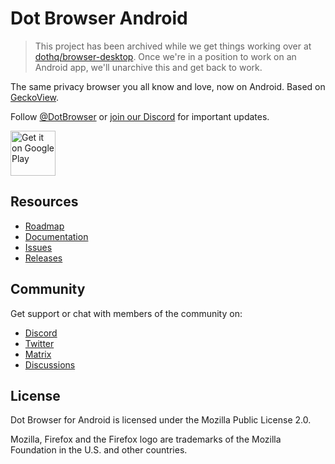 # Dot Browser Android

> This project has been archived while we get things working over at [dothq/browser-desktop](https://github.com/dothq/browser-desktop). Once we're in a position to work on an Android app, we'll unarchive this and get back to work.

The same privacy browser you all know and love, now on Android. Based on [GeckoView](https://mozilla.github.io/geckoview).

Follow [@DotBrowser](https://twitter.com/DotBrowser) or [join our Discord](https://discord.gg/WRDEK2D) for important updates.

<a href="https://play.google.com/store/apps/details?id=co.dothq.browser" target="_blank">
  <img src="https://play.google.com/intl/en_us/badges/images/generic/en-play-badge.png" alt="Get it on Google Play" height="72"/>
</a>

## Resources

* [Roadmap](https://github.com/orgs/dothq/projects/7/views/1)
* [Documentation](https://docs.dothq.co)
* [Issues](https://github.com/dothq/browser/issues)
* [Releases](https://github.com/dothq/browser-android/releases/latest)

## Community

Get support or chat with members of the community on:

* [Discord](https://discord.gg/WRDEK2D)
* [Twitter](https://twitter.com/DotBrowser)
* [Matrix](https://matrix.to/#/#dothq:matrix.org)
* [Discussions](https://github.com/dothq/browser/discussions)

## License

Dot Browser for Android is licensed under the Mozilla Public License 2.0.

Mozilla, Firefox and the Firefox logo are trademarks of the Mozilla Foundation in the U.S. and other countries.
